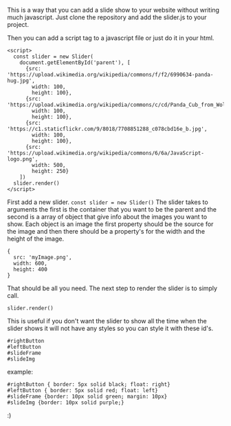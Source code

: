This is a way that you can add a slide show to your website without writing
much javascript. Just clone the repository and add the slider.js to your project.


Then you can add a script tag to a javascript file or just do it in your html.
```
<script>
  const slider = new Slider(
    document.getElementById('parent'), [
      {src: 'https://upload.wikimedia.org/wikipedia/commons/f/f2/6990634-panda-hug.jpg',
        width: 100,
        height: 100},
      {src: 'https://upload.wikimedia.org/wikipedia/commons/c/cd/Panda_Cub_from_Wolong%2C_Sichuan%2C_China.JPG',
        width: 100,
        height: 100},
      {src: 'https://c1.staticflickr.com/9/8018/7708851288_c078cbd16e_b.jpg',
        width: 100,
        height: 100},
      {src: 'https://upload.wikimedia.org/wikipedia/commons/6/6a/JavaScript-logo.png',
        width: 500,
        height: 250}
    ])
  slider.render()
</script>
```
First add a new slider.
`const slider = new Slider()`
The slider takes to arguments the first is the container that you want to be the
parent and the second is a array of object that give info about the images you
want to show. Each object is an image the first property should be the source for the
image and then there should be a property's for the width and the height of the image.
```
{
  src: 'myImage.png',
  width: 600,
  height: 400
}
```
That should be all you need. The next step to render the slider is to simply call.
```
slider.render()
```
This is useful if you don't want the slider to show all the time
when the slider shows it will not have any styles so you can style it with
these id's.
```
#rightButton
#leftButton
#slideFrame
#slideImg
```

example:

```
#rightButton { border: 5px solid black; float: right}
#leftButton { border: 5px solid red; float: left}
#slideFrame {border: 10px solid green; margin: 10px}
#slideImg {border: 10px solid purple;}
```

:)

